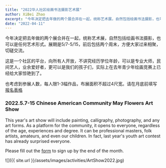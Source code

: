 ```yaml
---
title: "2022华人社区绘画书法摄影艺术展"
author: XiBei Zhao
excerpt: "今年决定把去年做的两个展合并在一起，统称艺术展，自然包括绘画书法摄影，也可以是任何艺术形式。展期是5/7-5/15，前后包括两个周末，方便大家过来相聚，切磋交流。这是一个社区的平台，向所有人开放，不讲究经历学位年龄，可以是专业大师，民间艺人，业余爱好者，更可以是我们的孩子们，实际上在去年青少年绘画竞赛上已经给大家惊艳到了。"
date: "2022-04-11"
---
```


今年决定把去年做的两个展合并在一起，统称艺术展，自然包括绘画书法摄影，也可以是任何艺术形式。展期是5/7-5/15，前后包括两个周末，方便大家过来相聚，切磋交流。

这是一个社区的平台，向所有人开放，不讲究经历学位年龄，可以是专业大师，民间艺人，业余爱好者，更可以是我们的孩子们，实际上在去年青少年绘画竞赛上已经给大家惊艳到了。

也考虑到参展人数，每人限1-3幅作品，布展面积不超过4尺宽。请在月底前填写[报名表格](https://docs.google.com/forms/d/e/1FAIpQLSeMc3aVAPV5BkmZ8BThHhvHHEYnbNHy1B9YQCgxxiWcpAGoZQ/viewform?usp=sf_link)

### 2022.5.7-15 Chinese American Community May Flowers Art Show

This year's art show will include painting, calligraphy, photography, and any art forms. As a platform for the community, it opens to everyone, regardless of the age, experiences and degree. It can be professional masters, folk artists, amateurs, and even our children. In fact, last year's youth art contest has already surprised everyone.

Please fill out the [form](https://docs.google.com/forms/d/e/1FAIpQLSeMc3aVAPV5BkmZ8BThHhvHHEYnbNHy1B9YQCgxxiWcpAGoZQ/viewform?usp=sf_link) to sign up by the end of the month.

![]({{ site.url }}/assets/images/activities/ArtShow2022.jpg)
